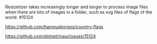 #

Resizetizer takes increasingly longer and longer to process image files when there are lots of images in a folder, such as svg files of flags of the world. #15124

https://github.com/hampusborgos/country-flags

https://github.com/dotnet/maui/issues/15124
